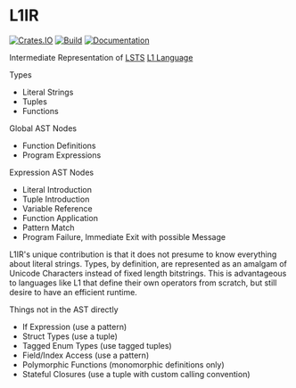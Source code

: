 # L1IR

[![Crates.IO](https://img.shields.io/crates/v/l1_ir.svg)](https://crates.rs/crates/l1_ir)
[![Build](https://github.com/andrew-johnson-4/L1IR/workflows/Build/badge.svg)](https://github.com/andrew-johnson-4/L1IR)
[![Documentation](https://img.shields.io/badge/api-rustdoc-blue.svg)](https://docs.rs/l1_ir/latest/l1_ir/)

Intermediate Representation of [LSTS](https://github.com/andrew-johnson-4/LSTS) [L1 Language](https://github.com/andrew-johnson-4/LSTS/blob/main/preludes/l1.tlc)

Types
* Literal Strings
* Tuples
* Functions

Global AST Nodes
* Function Definitions
* Program Expressions

Expression AST Nodes
* Literal Introduction
* Tuple Introduction
* Variable Reference
* Function Application
* Pattern Match
* Program Failure, Immediate Exit with possible Message

L1IR's unique contribution is that it does not presume to know everything about literal strings. Types, by definition, are represented as an amalgam of Unicode Characters instead of fixed length bitstrings. This is advantageous to languages like L1 that define their own operators from scratch, but still desire to have an efficient runtime.

Things not in the AST directly
* If Expression (use a pattern)
* Struct Types (use a tuple)
* Tagged Enum Types (use tagged tuples)
* Field/Index Access (use a pattern)
* Polymorphic Functions (monomorphic definitions only)
* Stateful Closures (use a tuple with custom calling convention)
